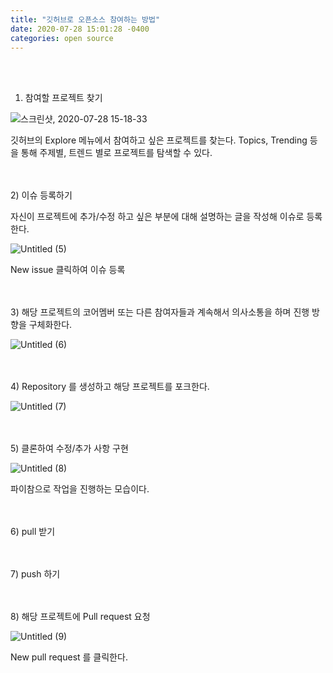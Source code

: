 ```yaml
---
title: "깃허브로 오픈소스 참여하는 방법"
date: 2020-07-28 15:01:28 -0400
categories: open source
---
```




<br/><br/>
1) 참여할 프로젝트 찾기

![스크린샷, 2020-07-28 15-18-33](https://user-images.githubusercontent.com/55476302/88626486-adc9e780-d0e5-11ea-9c11-20eec78160a1.png)

깃허브의 Explore 메뉴에서 참여하고 싶은 프로젝트를 찾는다. Topics, Trending 등을 통해 주제별, 트렌드 별로 프로젝트를 탐색할 수 있다.

<br/><br/>
2) 이슈 등록하기

자신이 프로젝트에 추가/수정 하고 싶은 부분에 대해 설명하는 글을 작성해 이슈로 등록한다.

![Untitled (5)](https://user-images.githubusercontent.com/55476302/88625363-925ddd00-d0e3-11ea-9a80-035fcb42e054.png)

New issue 클릭하여 이슈 등록

<br/><br/>
3) 해당 프로젝트의 코어멤버 또는 다른 참여자들과 계속해서 의사소통을 하며 진행 방향을 구체화한다.

![Untitled (6)](https://user-images.githubusercontent.com/55476302/88625518-da7cff80-d0e3-11ea-8b75-626439be5901.png)

<br/><br/>
4) Repository 를 생성하고 해당 프로젝트를 포크한다.

![Untitled (7)](https://user-images.githubusercontent.com/55476302/88625586-05675380-d0e4-11ea-880f-51663ff160b1.png)

<br/><br/>
5) 클론하여 수정/추가 사항 구현

![Untitled (8)](https://user-images.githubusercontent.com/55476302/88625639-1dd76e00-d0e4-11ea-840e-ea6630a96266.png)

파이참으로 작업을 진행하는 모습이다.

<br/><br/>
6) pull 받기

<br/><br/>
7) push 하기

<br/><br/>
8) 해당 프로젝트에 Pull request 요청

![Untitled (9)](https://user-images.githubusercontent.com/55476302/88625737-4fe8d000-d0e4-11ea-826f-b9ebb5da58dc.png)

New pull request 를 클릭한다.
<br/><br/><br/><br/><br/><br/>

